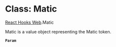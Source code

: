# Class: Matic

[React Hooks Web](../modules/React_Hooks_Web.md).Matic

Matic is a value object representing the Matic token.

**`Param`**
